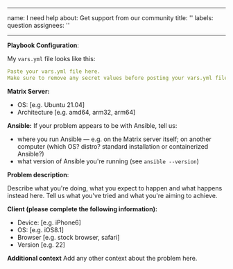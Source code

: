 <!--
SPDX-FileCopyrightText: 2022 Slavi Pantaleev
SPDX-FileCopyrightText: 2024 Suguru Hirahara

SPDX-License-Identifier: AGPL-3.0-or-later
-->

---
name: I need help
about: Get support from our community
title: ''
labels: question
assignees: ''

---

<!--
NOTE: our FAQ page is available at https://github.com/spantaleev/matrix-docker-ansible-deploy/blob/master/docs/faq.md. It contains a list of questions and answers about configuration, installation, troubleshooting, etc. Before creating a new issue, you are encouraged to have a look at it.

Also you can usually get more timely support and from more people by joining our Matrix room (also bridged to IRC). See the support section of our README.
-->

**Playbook Configuration**:

My `vars.yml` file looks like this:

```yaml
Paste your vars.yml file here.
Make sure to remove any secret values before posting your vars.yml file publicly.
```

**Matrix Server:**
 - OS: [e.g. Ubuntu 21.04]
 - Architecture [e.g. amd64, arm32, arm64]

**Ansible:**
If your problem appears to be with Ansible, tell us:
- where you run Ansible — e.g. on the Matrix server itself; on another computer (which OS? distro? standard installation or containerized Ansible?)
- what version of Ansible you're running (see `ansible --version`)

**Problem description**:

Describe what you're doing, what you expect to happen and what happens instead here.
Tell us what you've tried and what you're aiming to achieve.

**Client (please complete the following information):**
 - Device: [e.g. iPhone6]
 - OS: [e.g. iOS8.1]
 - Browser [e.g. stock browser, safari]
 - Version [e.g. 22]

<!--
The above is only applicable if you're hitting a problem with a specific device, but not with others.
We don't need this information in most cases. Delete this section if not applicable.
-->

**Additional context**
Add any other context about the problem here.
